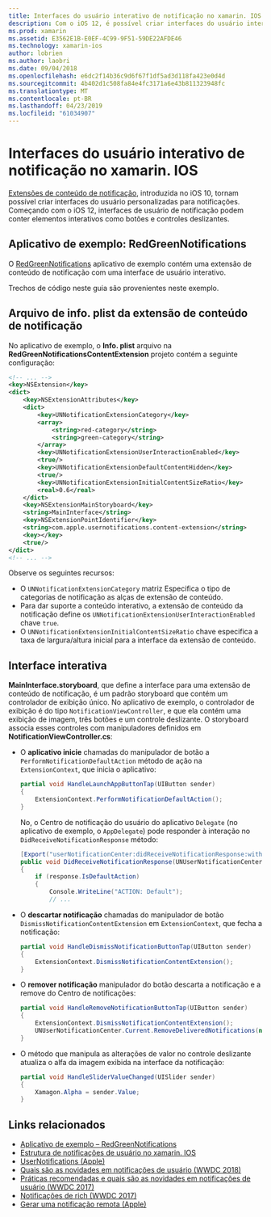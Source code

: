 ```yaml
---
title: Interfaces do usuário interativo de notificação no xamarin. IOS
description: Com o iOS 12, é possível criar interfaces do usuário interativa para notificações locais e remotas. Este guia descreve como usar esses recursos com o xamarin. IOS.
ms.prod: xamarin
ms.assetid: E3562E1B-E0EF-4C99-9F51-59DE22AFDE46
ms.technology: xamarin-ios
author: lobrien
ms.author: laobri
ms.date: 09/04/2018
ms.openlocfilehash: e6dc2f14b36c9d6f67f1df5ad3d118fa423e0d4d
ms.sourcegitcommit: 4b402d1c508fa84e4fc3171a6e43b811323948fc
ms.translationtype: MT
ms.contentlocale: pt-BR
ms.lasthandoff: 04/23/2019
ms.locfileid: "61034907"
---
```

# <a name="interactive-notification-user-interfaces-in-xamarinios"></a>Interfaces do usuário interativo de notificação no xamarin. IOS

[Extensões de conteúdo de notificação](~/ios/platform/user-notifications/advanced-user-notifications.md), introduzida no iOS 10, tornam possível criar interfaces do usuário personalizadas para notificações. Começando com o iOS 12, interfaces de usuário de notificação podem conter elementos interativos como botões e controles deslizantes.

## <a name="sample-app-redgreennotifications"></a>Aplicativo de exemplo: RedGreenNotifications

O [RedGreenNotifications](https://developer.xamarin.com/samples/monotouch/iOS12/RedGreenNotifications) aplicativo de exemplo contém uma extensão de conteúdo de notificação com uma interface de usuário interativo.

Trechos de código neste guia são provenientes neste exemplo.

## <a name="notification-content-extension-infoplist-file"></a>Arquivo de info. plist da extensão de conteúdo de notificação

No aplicativo de exemplo, o **Info. plist** arquivo na **RedGreenNotificationsContentExtension** projeto contém a seguinte configuração:

```xml
<!-- ... -->
<key>NSExtension</key>
<dict>
    <key>NSExtensionAttributes</key>
    <dict>
        <key>UNNotificationExtensionCategory</key>
        <array>
            <string>red-category</string>
            <string>green-category</string>
        </array>
        <key>UNNotificationExtensionUserInteractionEnabled</key>
        <true/>
        <key>UNNotificationExtensionDefaultContentHidden</key>
        <true/>
        <key>UNNotificationExtensionInitialContentSizeRatio</key>
        <real>0.6</real>
    </dict>
    <key>NSExtensionMainStoryboard</key>
    <string>MainInterface</string>
    <key>NSExtensionPointIdentifier</key>
    <string>com.apple.usernotifications.content-extension</string>
    <key></key>
    <true/>
</dict>
<!-- ... -->
```

Observe os seguintes recursos:

- O `UNNotificationExtensionCategory` matriz Especifica o tipo de categorias de notificação as alças de extensão de conteúdo.
- Para dar suporte a conteúdo interativo, a extensão de conteúdo da notificação define os `UNNotificationExtensionUserInteractionEnabled` chave `true`.
- O `UNNotificationExtensionInitialContentSizeRatio` chave especifica a taxa de largura/altura inicial para a interface da extensão de conteúdo.

## <a name="interactive-interface"></a>Interface interativa

**MainInterface.storyboard**, que define a interface para uma extensão de conteúdo de notificação, é um padrão storyboard que contém um controlador de exibição único. No aplicativo de exemplo, o controlador de exibição é do tipo `NotificationViewController`, e que ela contém uma exibição de imagem, três botões e um controle deslizante. O storyboard associa esses controles com manipuladores definidos em **NotificationViewController.cs**:

- O **aplicativo inicie** chamadas do manipulador de botão a `PerformNotificationDefaultAction` método de ação na `ExtensionContext`, que inicia o aplicativo:

    ```csharp
    partial void HandleLaunchAppButtonTap(UIButton sender)
    {
        ExtensionContext.PerformNotificationDefaultAction();
    }
    ```

    No, o Centro de notificação do usuário do aplicativo `Delegate` (no aplicativo de exemplo, o `AppDelegate`) pode responder à interação no `DidReceiveNotificationResponse` método:

    ```csharp
    [Export("userNotificationCenter:didReceiveNotificationResponse:withCompletionHandler:")]
    public void DidReceiveNotificationResponse(UNUserNotificationCenter center, UNNotificationResponse response, System.Action completionHandler)
    {
        if (response.IsDefaultAction)
        {
            Console.WriteLine("ACTION: Default");
            // ...
    ```

- O **descartar notificação** chamadas do manipulador de botão `DismissNotificationContentExtension` em `ExtensionContext`, que fecha a notificação:

    ```csharp
    partial void HandleDismissNotificationButtonTap(UIButton sender)
    {
        ExtensionContext.DismissNotificationContentExtension();
    }
    ```

- O **remover notificação** manipulador do botão descarta a notificação e a remove do Centro de notificações:

    ```csharp
    partial void HandleRemoveNotificationButtonTap(UIButton sender)
    {
        ExtensionContext.DismissNotificationContentExtension();
        UNUserNotificationCenter.Current.RemoveDeliveredNotifications(new string[] { notification.Request.Identifier });
    }
    ```

- O método que manipula as alterações de valor no controle deslizante atualiza o alfa da imagem exibida na interface da notificação:

    ```csharp
    partial void HandleSliderValueChanged(UISlider sender)
    {
        Xamagon.Alpha = sender.Value;
    }
    ```

## <a name="related-links"></a>Links relacionados

- [Aplicativo de exemplo – RedGreenNotifications](https://developer.xamarin.com/samples/monotouch/iOS12/RedGreenNotifications)
- [Estrutura de notificações de usuário no xamarin. IOS](~/ios/platform/user-notifications/index.md)
- [UserNotifications (Apple)](https://developer.apple.com/documentation/usernotifications?language=objc)
- [Quais são as novidades em notificações de usuário (WWDC 2018)](https://developer.apple.com/videos/play/wwdc2018/710/)
- [Práticas recomendadas e quais são as novidades em notificações de usuário (WWDC 2017)](https://developer.apple.com/videos/play/wwdc2017/708/)
- [Notificações de rich (WWDC 2017)](https://developer.apple.com/videos/play/wwdc2017/817/)
- [Gerar uma notificação remota (Apple)](https://developer.apple.com/documentation/usernotifications/setting_up_a_remote_notification_server/generating_a_remote_notification)
